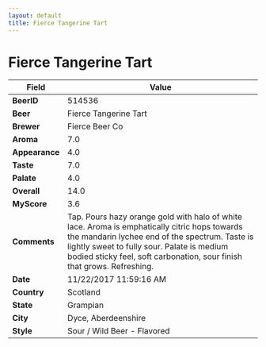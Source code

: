 ```yaml
---
layout: default
title: Fierce Tangerine Tart
---
```


# Fierce Tangerine Tart

| Field         | Value     |
|---------------|-----------|
| **BeerID** | 514536 |
| **Beer** | Fierce Tangerine Tart |
| **Brewer** | Fierce Beer Co |
| **Aroma** | 7.0 |
| **Appearance** | 4.0 |
| **Taste** | 7.0 |
| **Palate** | 4.0 |
| **Overall** | 14.0 |
| **MyScore** | 3.6 |
| **Comments** | Tap. Pours hazy orange gold with halo of white lace. Aroma is emphatically citric hops towards the mandarin lychee end of the spectrum. Taste is lightly sweet to fully sour. Palate is medium bodied sticky feel, soft carbonation, sour finish that grows. Refreshing. |
| **Date** | 11/22/2017 11:59:16 AM |
| **Country** | Scotland |
| **State** | Grampian |
| **City** | Dyce, Aberdeenshire |
| **Style** | Sour / Wild Beer - Flavored |
